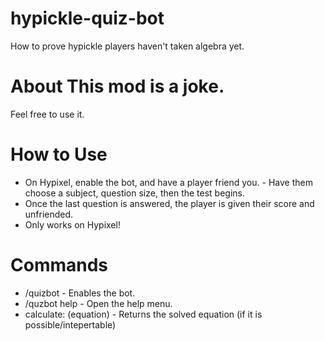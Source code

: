 # hypickle-quiz-bot 
How to prove hypickle players haven't taken algebra yet. 

# About This mod is a joke. 
Feel free to use it. 

# How to Use 
- On Hypixel, enable the bot, and have a player friend you. - Have them choose a subject, question size, then the test begins. 
- Once the last question is answered, the player is given their score and unfriended. 
- Only works on Hypixel! 
 
# Commands 
- /quizbot - Enables the bot. 
- /quzbot help - Open the help menu.
- calculate: (equation) - Returns the solved equation (if it is possible/intepertable) 
